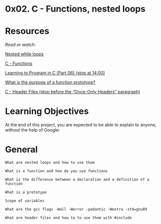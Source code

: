 # 0x02. C - Functions, nested loops
 
# Resources
*Read or watch:*

[Nested while loops](https://intranet.alxswe.com/rltoken/_4aLZ5nW24njUT2VbSZdQQ)

[C - Functions](https://intranet.alxswe.com/rltoken/Vg1zzzrxLhPh71405uggSg)

[Learning to Program in C (Part 06) (stop at 14:00)](https://intranet.alxswe.com/rltoken/jveXtnJII2S0z7a06c7-JA)

[What is the purpose of a function prototype?](https://intranet.alxswe.com/rltoken/XZ--UJZO76ZoUWNA9bTmbg)

[C - Header Files (stop before the “Once-Only Headers” paragraph)](https://intranet.alxswe.com/rltoken/AS8JW4ObD5gmyX2mgtqV0A)

# Learning Objectives
At the end of this project, you are expected to be able to explain to anyone, without the help of Google:

# General

    What are nested loops and how to use them

    What is a function and how do you use functions

    What is the difference between a declaration and a definition of a function

    What is a prototype

    Scope of variables

    What are the gcc flags -Wall -Werror -pedantic -Wextra -std=gnu89

    What are header files and how to to use them with #include
    